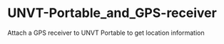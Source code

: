 # UNVT-Portable_and_GPS-receiver
Attach a GPS receiver to UNVT Portable to get location information
